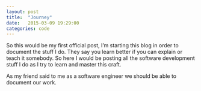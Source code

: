 ```yaml
---
layout: post
title:  "Journey"
date:   2015-03-09 19:29:00
categories: code
---
```

So this would be my first official post, I’m starting this blog in order to document the stuff I do. They say you learn better if you can explain or teach it somebody. So here I would be posting all the software development stuff I do as I try to learn and master this craft.
<!--break-->
As my friend said to me as a software engineer we should be able to document our work.
